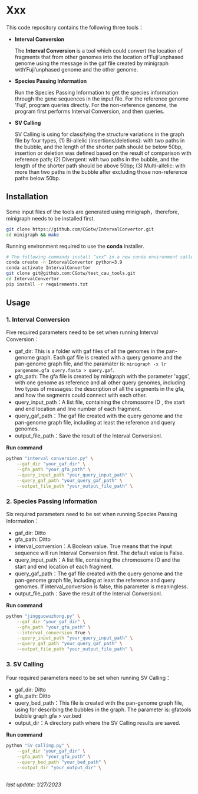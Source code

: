 # Xxx

This code repository contains the following three tools：

- **Interval Conversion**

  The **Interval Conversion** is a tool which could convert the location of fragments that from other genomes into the location of‘Fuji’unphased genome using the message in the gaf file created by minigraph with‘Fuji’unphased genome and the other genome.
- **Species Passing Information**

  Run the Species Passing Information to get the species information through the gene sequences in the input file. For the reference genome 'Fuji', program queries directly. For the non-reference genome, the program first performs Interval Conversion, and then queries.
- **SV Calling**

  SV Calling is using for classifying the structure variations in the graph file by four types,  (1) Bi-allelic (insertions/deletions): with two paths in the bubble, and the length of the shorter path should be below 50bp, insertion or deletion was defined based on the result of comparison with reference path; (2) Divergent: with two paths in the bubble, and the length of the shorter path should be above 50bp; (3) Multi-allelic: with more than two paths in the bubble after excluding those non-reference paths below 50bp.

## Installation

Some input files of the tools are generated using minigraph，therefore, minigraph needs to be installed first.

```bash
git clone https://github.com/CGotw/IntervalConvertor.git
cd minigraph && make
```

Running environment required to use the **conda** installer. 

```bash
# The following commands install ”xxx“ in a new conda environment called `xxx`
conda create -n IntervalConvertor python=3.9
conda activate IntervalConvertor
git clone git@github.com:CGotw/test_cau_tools.git
cd IntervalConvertor
pip install -r requirements.txt
```

## Usage

### 1. Interval Conversion

Five required parameters need to be set when running Interval Conversion：

- gaf\_dir: This is a folder with gaf files of all the genomes in the pan-genome graph. Each gaf file is created with a query genome and the pan-genome graph file, and the paramater is: `minigraph -x lr pangenome.gfa query.fasta > query.gaf`.
- gfa\_path: The gfa file is created by minigraph with the parameter 'xggs', with one genome as reference and all other query genomes, including two types of messages: the description of all the segments in the gfa, and how the segments could connect with each other.
- query\_input\_path：A list file, containing the chromosome ID , the start and end location and line number of each fragment.
- query\_gaf\_path：The gaf file created with the query genome and the pan-genome graph file, including at least the reference and query genomes.
- output\_file\_path：Save the result of the Interval Conversionl.

**Run command**

```bash
python "interval conversion.py" \
    --gaf_dir "your_gaf_dir" \
    --gfa_path "your_gfa_path" \
    --query_input_path "your_query_input_path" \
    --query_gaf_path "your_query_gaf_path" \
    --output_file_path "your_output_file_path" \
```

### 2. Species Passing Information

Six required parameters need to be set when running Species Passing Information：

- gaf\_dir: Ditto
- gfa\_path: Ditto
- interval\_conversion：A Boolean value. True means that the input sequence will run  Interval Conversion first. The default value is False.
- query\_input\_path：A list file, containing the chromosome ID and the start and end location of each fragment.
- query\_gaf\_path：The gaf file created with the query genome and the pan-genome graph file, including at least the reference and query genomes. If interval\_conversion is false, this parameter is meaningless.
- output\_file\_path：Save the result of the Interval Conversionl.

**Run command**

```bash
python "jingguowuzhong.py" \
    --gaf_dir "your_gaf_dir" \
    --gfa_path "your_gfa_path" \
    --interval_conversion True \
    --query_input_path "your_query_input_path" \
    --query_gaf_path "your_query_gaf_path" \
    --output_file_path "your_output_file_path" \
```

### 3. SV Calling

Four required parameters need to be set when running SV Calling：

- gaf\_dir: Ditto
- gfa\_path: Ditto
- query\_bed\_path：This file is created with the pan-genome graph file, using for describing the bubbles in the graph. The parameter is: gfatools bubble graph.gfa > var.bed
- output\_dir：A directory path where the SV Calling results are saved.

**Run command**

```bash
python "SV calling.py" \
    --gaf_dir "your_gaf_dir" \
    --gfa_path "your_gfa_path" \
    --query_bed_path "your_bed_path" \
    --output_dir "your_output_dir" \
   
```

*last update:  1/27/2023*
